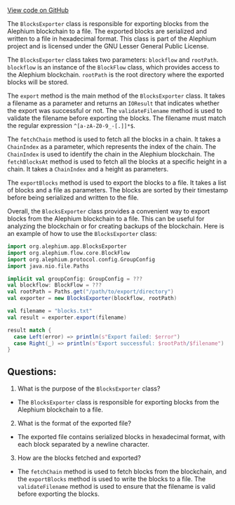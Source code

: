 [View code on GitHub](https://github.com/alephium/alephium/blob/master/app/src/main/scala/org/alephium/app/BlocksExporter.scala)

The `BlocksExporter` class is responsible for exporting blocks from the Alephium blockchain to a file. The exported blocks are serialized and written to a file in hexadecimal format. This class is part of the Alephium project and is licensed under the GNU Lesser General Public License.

The `BlocksExporter` class takes two parameters: `blockflow` and `rootPath`. `blockflow` is an instance of the `BlockFlow` class, which provides access to the Alephium blockchain. `rootPath` is the root directory where the exported blocks will be stored.

The `export` method is the main method of the `BlocksExporter` class. It takes a filename as a parameter and returns an `IOResult` that indicates whether the export was successful or not. The `validateFilename` method is used to validate the filename before exporting the blocks. The filename must match the regular expression `^[a-zA-Z0-9_-[.]]*$`.

The `fetchChain` method is used to fetch all the blocks in a chain. It takes a `ChainIndex` as a parameter, which represents the index of the chain. The `ChainIndex` is used to identify the chain in the Alephium blockchain. The `fetchBlocksAt` method is used to fetch all the blocks at a specific height in a chain. It takes a `ChainIndex` and a height as parameters.

The `exportBlocks` method is used to export the blocks to a file. It takes a list of blocks and a file as parameters. The blocks are sorted by their timestamp before being serialized and written to the file.

Overall, the `BlocksExporter` class provides a convenient way to export blocks from the Alephium blockchain to a file. This can be useful for analyzing the blockchain or for creating backups of the blockchain. Here is an example of how to use the `BlocksExporter` class:

```scala
import org.alephium.app.BlocksExporter
import org.alephium.flow.core.BlockFlow
import org.alephium.protocol.config.GroupConfig
import java.nio.file.Paths

implicit val groupConfig: GroupConfig = ???
val blockflow: BlockFlow = ???
val rootPath = Paths.get("/path/to/export/directory")
val exporter = new BlocksExporter(blockflow, rootPath)

val filename = "blocks.txt"
val result = exporter.export(filename)

result match {
  case Left(error) => println(s"Export failed: $error")
  case Right(_) => println(s"Export successful: $rootPath/$filename")
}
```
## Questions: 
 1. What is the purpose of the `BlocksExporter` class?
- The `BlocksExporter` class is responsible for exporting blocks from the Alephium blockchain to a file.

2. What is the format of the exported file?
- The exported file contains serialized blocks in hexadecimal format, with each block separated by a newline character.

3. How are the blocks fetched and exported?
- The `fetchChain` method is used to fetch blocks from the blockchain, and the `exportBlocks` method is used to write the blocks to a file. The `validateFilename` method is used to ensure that the filename is valid before exporting the blocks.